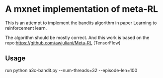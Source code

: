 # A mxnet implementation of meta-RL
This is an attempt to implement the bandits algorithm in paper Learning to reinforcement learn.

The algorithm should be mostly correct. And this work is based on the repo:https://github.com/awjuliani/Meta-RL (TensorFlow)

## Usage
run python a3c-bandit.py --num-threads=32 --episode-len=100


